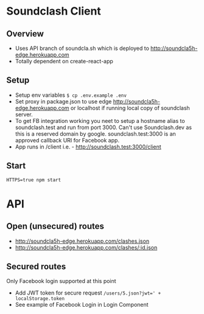 # Soundclash Client

## Overview
 - Uses API branch of soundcla.sh which is deployed to http://soundcla5h-edge.herokuapp.com
 - Totally dependent on create-react-app

## Setup
 - Setup env variables `$ cp .env.example .env`
 - Set proxy in package.json to use edge http://soundcla5h-edge.herokuapp.com or localhost if running local copy of soundclash server.
 - To get FB integration working you neet to setup a hostname alias to soundclash.test and run from port 3000. Can't use Soundclash.dev as this is a reserved domain by google. soundclash.test:3000 is an approved callback URI for Facebook app.
 - App runs in /client i.e. - http://soundclash.test:3000/client

## Start

    HTTPS=true npm start

# API

## Open (unsecured) routes
 - http://soundcla5h-edge.herokuapp.com/clashes.json
 - http://soundcla5h-edge.herokuapp.com/clashes/:id.json

## Secured routes
Only Facebook login supported at this point
 - Add JWT token for secure request
 `/users/5.json?jwt=' + localStorage.token`
 - See example of Facebook Login in Login Component
